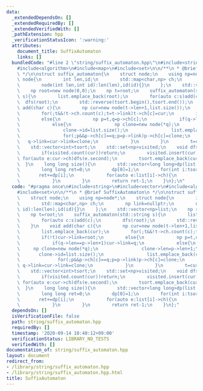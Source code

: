 ```yaml
---
data:
  _extendedDependsOn: []
  _extendedRequiredBy: []
  _extendedVerifiedWith: []
  _pathExtension: hpp
  _verificationStatusIcon: ':warning:'
  attributes:
    document_title: SuffixAutomaton
    links: []
  bundledCode: "#line 2 \"string/suffix_automaton.hpp\"\n#include<string>\n#include<vector>\n\
    #include<algorithm>\n#include<map>\n#include<set>\n\n/**\n * @brief SuffixAutomaton\n\
    \ */\n\nstruct suffix_automaton{\n    struct node;\n    using np=node*;\n    struct\
    \ node{\n        int len,id;\n        std::map<char,np> ch;\n        np link=nullptr;\n\
    \        node(int len,int id):len(len),id(id){}\n    };\n    std::vector<np>list;\n\
    \    np root=new node(0,0);\n    np t=root;\n    suffix_automaton(std::string\
    \ s){\n        list.emplace_back(root);\n        for(auto c:s)add(c);\n      \
    \  dfs(root);\n        std::reverse(tsort.begin(),tsort.end());\n    }\n    void\
    \ add(char c){\n        np cur=new node(t->len+1,list.size());\n        list.emplace_back(cur);\n\
    \        for(;t&&!t->ch.count(c);t=t->link)t->ch[c]=cur;\n        if(!t)cur->link=root;\n\
    \        else{\n            np p=t,q=p->ch[c];\n            if(q->len==p->len+1)cur->link=q;\n\
    \            else{\n                np clone=new node(*q);\n                clone->len=p->len+1;\n\
    \                clone->id=list.size();\n                list.emplace_back(clone);\n\
    \                for(;p&&p->ch[c]==q;p=p->link)p->ch[c]=clone;\n             \
    \   q->link=cur->link=clone;\n            }\n        }\n        t=cur;\n    }\n\
    \    std::vector<int>tsort;\n    std::set<np>visited;\n    void dfs(np cur){\n\
    \        if(visited.count(cur))return;\n        visited.insert(cur);\n       \
    \ for(auto e:cur->ch)dfs(e.second);\n        tsort.emplace_back(cur->id);\n  \
    \  }\n    long long size(){\n        std::vector<long long>dp(list.size(),0);\n\
    \        long long ret=0;\n        dp[0]=1;\n        for(int i:tsort){\n     \
    \       ret+=dp[i];\n            for(auto e:list[i]->ch){\n                dp[e.second->id]+=dp[i];\n\
    \            }\n        }\n        return ret-1;\n    }\n};\n"
  code: "#pragma once\n#include<string>\n#include<vector>\n#include<algorithm>\n#include<map>\n\
    #include<set>\n\n/**\n * @brief SuffixAutomaton\n */\n\nstruct suffix_automaton{\n\
    \    struct node;\n    using np=node*;\n    struct node{\n        int len,id;\n\
    \        std::map<char,np> ch;\n        np link=nullptr;\n        node(int len,int\
    \ id):len(len),id(id){}\n    };\n    std::vector<np>list;\n    np root=new node(0,0);\n\
    \    np t=root;\n    suffix_automaton(std::string s){\n        list.emplace_back(root);\n\
    \        for(auto c:s)add(c);\n        dfs(root);\n        std::reverse(tsort.begin(),tsort.end());\n\
    \    }\n    void add(char c){\n        np cur=new node(t->len+1,list.size());\n\
    \        list.emplace_back(cur);\n        for(;t&&!t->ch.count(c);t=t->link)t->ch[c]=cur;\n\
    \        if(!t)cur->link=root;\n        else{\n            np p=t,q=p->ch[c];\n\
    \            if(q->len==p->len+1)cur->link=q;\n            else{\n           \
    \     np clone=new node(*q);\n                clone->len=p->len+1;\n         \
    \       clone->id=list.size();\n                list.emplace_back(clone);\n  \
    \              for(;p&&p->ch[c]==q;p=p->link)p->ch[c]=clone;\n               \
    \ q->link=cur->link=clone;\n            }\n        }\n        t=cur;\n    }\n\
    \    std::vector<int>tsort;\n    std::set<np>visited;\n    void dfs(np cur){\n\
    \        if(visited.count(cur))return;\n        visited.insert(cur);\n       \
    \ for(auto e:cur->ch)dfs(e.second);\n        tsort.emplace_back(cur->id);\n  \
    \  }\n    long long size(){\n        std::vector<long long>dp(list.size(),0);\n\
    \        long long ret=0;\n        dp[0]=1;\n        for(int i:tsort){\n     \
    \       ret+=dp[i];\n            for(auto e:list[i]->ch){\n                dp[e.second->id]+=dp[i];\n\
    \            }\n        }\n        return ret-1;\n    }\n};"
  dependsOn: []
  isVerificationFile: false
  path: string/suffix_automaton.hpp
  requiredBy: []
  timestamp: '2020-09-14 10:40:12+09:00'
  verificationStatus: LIBRARY_NO_TESTS
  verifiedWith: []
documentation_of: string/suffix_automaton.hpp
layout: document
redirect_from:
- /library/string/suffix_automaton.hpp
- /library/string/suffix_automaton.hpp.html
title: SuffixAutomaton
---
```

